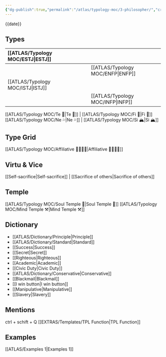 ```yaml
---
{"dg-publish":true,"permalink":"/atlas/typology-moc/3-philosopher/","created":"","updated":""}
---
```


{{date}}

## Types 

| [[ATLAS/Typology MOC/ESTJ\|ESTJ]]&nbsp; |   |       |  |
|:---------------|:-----------|:---------------|:---------------|
|     |  |  | [[ATLAS/Typology MOC/ENFP\|ENFP]]       |
| [[ATLAS/Typology MOC/ISTJ\|ISTJ]]       |  |      |      |
| |  |    | [[ATLAS/Typology MOC/INFP\|INFP]]       |  

[[ATLAS/Typology MOC/Te 🏹\|Te 🏹]] | [[ATLAS/Typology MOC/Fi 🔱\|Fi 🔱]]
[[ATLAS/Typology MOC/Ne 💦\|Ne 💦]] | [[ATLAS/Typology MOC/Si 🏔️\|Si 🏔️]]

## Type Grid 
[[ATLAS/Typology MOC/Affiliative 👨‍👩‍👧‍👦\|Affiliative 👨‍👩‍👧‍👦]] 

## Virtu & Vice
[[Self-sacrifice\|Self-sacrifice]] | [[Sacrifice of others\|Sacrifice of others]]

## Temple 
[[ATLAS/Typology MOC/Soul Temple 👥\|Soul Temple 👥]]
[[ATLAS/Typology MOC/Mind Temple ⚒️\|Mind Temple ⚒️]]

## Dictionary
- [[ATLAS/Dictionary/Principle\|Principle]]
- [[ATLAS/Dictionary/Standard\|Standard]]
- [[Success\|Success]]
- [[Secret\|Secret]]
- [[Righteous\|Righteous]]
- [[Academic\|Academic]]
- [[Civic Duty\|Civic Duty]]
- [[ATLAS/Dictionary/Conservative\|Conservative]] 
- [[Blackmail\|Blackmail]]
- [[I win button\|I win button]]
- [[Manipulative\|Manipulative]]
- [[Slavery\|Slavery]] 

## Mentions 
ctrl + schift + Q
[[EXTRAS/Templates/TPL Function\|TPL Function]]

## Examples 
[[ATLAS/Examples 1\|Examples 1]] 
